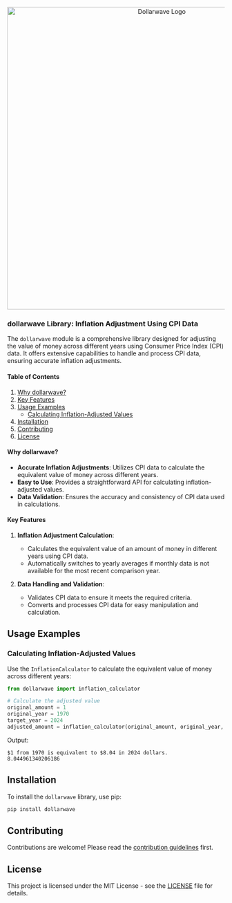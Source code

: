 <p align="center">
  <img src="https://raw.githubusercontent.com/cedricmoorejr/dollarwave/main/dollarwave/assets/py_dollarwave_logo.png" alt="Dollarwave Logo" width="700"/>
</p>



### dollarwave Library: Inflation Adjustment Using CPI Data

The `dollarwave` module is a comprehensive library designed for adjusting the value of money across different years using Consumer Price Index (CPI) data. It offers extensive capabilities to handle and process CPI data, ensuring accurate inflation adjustments.

#### Table of Contents
1. [Why dollarwave?](#why-dollarwave)
2. [Key Features](#key-features)
3. [Usage Examples](#usage-examples)
    - [Calculating Inflation-Adjusted Values](#calculating-inflation-adjusted-values)
4. [Installation](#installation)
5. [Contributing](#contributing)
6. [License](#license)

#### Why dollarwave?

- **Accurate Inflation Adjustments**: Utilizes CPI data to calculate the equivalent value of money across different years.
- **Easy to Use**: Provides a straightforward API for calculating inflation-adjusted values.
- **Data Validation**: Ensures the accuracy and consistency of CPI data used in calculations.

#### Key Features

1. **Inflation Adjustment Calculation**:
   - Calculates the equivalent value of an amount of money in different years using CPI data.
   - Automatically switches to yearly averages if monthly data is not available for the most recent comparison year.

2. **Data Handling and Validation**:
   - Validates CPI data to ensure it meets the required criteria.
   - Converts and processes CPI data for easy manipulation and calculation.

## Usage Examples

### Calculating Inflation-Adjusted Values

Use the `InflationCalculator` to calculate the equivalent value of money across different years:

```python
from dollarwave import inflation_calculator

# Calculate the adjusted value
original_amount = 1
original_year = 1970
target_year = 2024
adjusted_amount = inflation_calculator(original_amount, original_year, target_year)
```
Output:
```
$1 from 1970 is equivalent to $8.04 in 2024 dollars.
8.044961340206186
```

## Installation

To install the `dollarwave` library, use pip:

```bash
pip install dollarwave
```

## Contributing

Contributions are welcome! Please read the [contribution guidelines](CONTRIBUTING.md) first.

## License

This project is licensed under the MIT License - see the [LICENSE](LICENSE) file for details.


